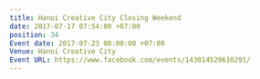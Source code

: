```yaml
---
title: Hanoi Creative City Closing Weekend
date: 2017-07-17 07:54:00 +07:00
position: 34
Event date: 2017-07-23 00:00:00 +07:00
Venue: Hanoi Creative City
Event URL: https://www.facebook.com/events/143014529610291/
---
```


